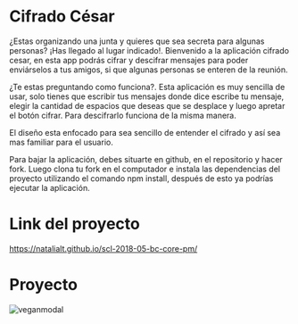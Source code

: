 # Cifrado César

¿Estas organizando una junta y quieres que sea secreta para algunas personas?
¡Has llegado al lugar indicado!. Bienvenido a la aplicación cifrado cesar, en esta app podrás cifrar y descifrar mensajes para poder enviárselos a tus amigos, si que algunas personas se enteren de la reunión.

¿Te estas preguntando como funciona?. Esta aplicación es muy sencilla de usar, solo tienes que escribir tus mensajes donde dice escribe tu mensaje, elegir la cantidad de espacios que deseas que se desplace  y luego apretar el botón cifrar. Para descifrarlo funciona de la misma manera. 

El diseño esta enfocado para sea sencillo de entender el cifrado y así sea mas familiar para el usuario. 


Para bajar la aplicación, debes situarte en github, en el repositorio y hacer fork. Luego clona tu fork en el computador e instala las dependencias del proyecto utilizando el comando npm install, después de esto ya podrías ejecutar la aplicación. 

# Link del proyecto
https://natalialt.github.io/scl-2018-05-bc-core-pm/

# Proyecto
![veganmodal](https://user-images.githubusercontent.com/39282668/47385559-05951c80-d6d0-11e8-948e-d16ac663fa66.png)

